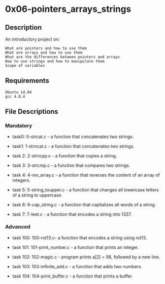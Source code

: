 # 0x06-pointers_arrays_strings

## Description

An introductory project on:

    What are pointers and how to use them
    What are arrays and how to use them
    What are the differences between pointers and arrays
    How to use strings and how to manipulate them
    Scope of variables

## Requirements

    Ubuntu 14.04
    gcc 4.8.4

## File Descriptions

### Mandatory

- task0: 0-strcat.c - a function that concatenates two strings.

- task1: 1-strncat.c - a function that concatenates two strings.

- task 2: 2-strncpy.c - a function that copies a string.

- task 3: 3-strcmp.c - a function that compares two strings.

- task 4: 4-rev_array.c - a function that reverses the content of an array of integers.

- task 5: 5-string_toupper.c - a function that changes all lowercase letters of a string to uppercase.

- task 6: 6-cap_string.c - a function that capitalizes all words of a string.

- task 7: 7-leet.c - a function that encodes a string into 1337.

### Advanced

- task 100: 100-rot13.c- a function that encodes a string using rot13.

- task 101: 101-print_number.c - a function that prints an integer.

- task 102: 102-magic.c - program prints a[2] = 98, followed by a new line.

- task 103: 103-infinite_add.c - a function that adds two numbers.

- task 104: 104-print_buffer.c - a function that prints a buffer.
